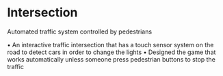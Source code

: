 # Intersection
Automated traffic system controlled by pedestrians

•	An interactive traffic intersection that has a touch sensor system on the road to detect cars in order to change the lights
•	Designed the game that works automatically unless someone press pedestrian buttons to stop the traffic 


